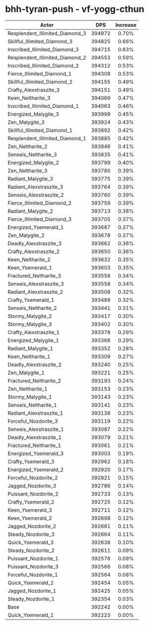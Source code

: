 # bhh-tyran-push - vf-yogg-cthun
| Actor | DPS | Increase |
|---|:---:|:---:|
|Resplendent_Illimited_Diamond_3|394972|0.70%|
|Skillful_Illimited_Diamond_3|394825|0.66%|
|Inscribed_Illimited_Diamond_3|394715|0.63%|
|Resplendent_Illimited_Diamond_2|394553|0.59%|
|Inscribed_Illimited_Diamond_2|394312|0.53%|
|Fierce_Illimited_Diamond_1|394308|0.53%|
|Skillful_Illimited_Diamond_2|394155|0.49%|
|Crafty_Alexstraszite_3|394151|0.49%|
|Keen_Neltharite_3|394069|0.47%|
|Inscribed_Illimited_Diamond_1|394063|0.46%|
|Energized_Malygite_3|393999|0.45%|
|Zen_Malygite_3|393924|0.43%|
|Skillful_Illimited_Diamond_1|393892|0.42%|
|Resplendent_Illimited_Diamond_1|393885|0.42%|
|Zen_Neltharite_2|393846|0.41%|
|Senseis_Neltharite_3|393835|0.41%|
|Energized_Malygite_2|393799|0.40%|
|Zen_Neltharite_3|393780|0.39%|
|Radiant_Malygite_3|393775|0.39%|
|Radiant_Alexstraszite_3|393764|0.39%|
|Senseis_Alexstraszite_2|393760|0.39%|
|Fierce_Illimited_Diamond_2|393759|0.39%|
|Radiant_Malygite_2|393713|0.38%|
|Fierce_Illimited_Diamond_3|393705|0.37%|
|Energized_Ysemerald_1|393687|0.37%|
|Zen_Malygite_2|393678|0.37%|
|Deadly_Alexstraszite_3|393662|0.36%|
|Crafty_Alexstraszite_2|393650|0.36%|
|Keen_Neltharite_2|393632|0.35%|
|Keen_Ysemerald_1|393603|0.35%|
|Fractured_Neltharite_3|393558|0.34%|
|Senseis_Alexstraszite_3|393558|0.34%|
|Radiant_Alexstraszite_2|393508|0.32%|
|Crafty_Ysemerald_1|393489|0.32%|
|Senseis_Neltharite_2|393441|0.31%|
|Stormy_Malygite_2|393417|0.30%|
|Stormy_Malygite_3|393402|0.30%|
|Crafty_Alexstraszite_1|393378|0.29%|
|Energized_Malygite_1|393368|0.29%|
|Radiant_Malygite_1|393352|0.28%|
|Keen_Neltharite_1|393309|0.27%|
|Deadly_Alexstraszite_2|393240|0.25%|
|Zen_Malygite_1|393221|0.25%|
|Fractured_Neltharite_2|393193|0.24%|
|Zen_Neltharite_1|393153|0.23%|
|Stormy_Malygite_1|393143|0.23%|
|Senseis_Neltharite_1|393141|0.23%|
|Radiant_Alexstraszite_1|393138|0.23%|
|Forceful_Nozdorite_3|393119|0.22%|
|Senseis_Alexstraszite_1|393087|0.22%|
|Deadly_Alexstraszite_1|393079|0.21%|
|Fractured_Neltharite_1|393061|0.21%|
|Energized_Ysemerald_3|393003|0.19%|
|Crafty_Ysemerald_3|392962|0.18%|
|Energized_Ysemerald_2|392920|0.17%|
|Forceful_Nozdorite_2|392821|0.15%|
|Jagged_Nozdorite_3|392786|0.14%|
|Puissant_Nozdorite_2|392733|0.13%|
|Crafty_Ysemerald_2|392725|0.12%|
|Keen_Ysemerald_3|392711|0.12%|
|Keen_Ysemerald_2|392698|0.12%|
|Jagged_Nozdorite_2|392681|0.11%|
|Steady_Nozdorite_3|392664|0.11%|
|Quick_Ysemerald_3|392638|0.10%|
|Steady_Nozdorite_2|392611|0.09%|
|Puissant_Nozdorite_1|392576|0.09%|
|Puissant_Nozdorite_3|392566|0.08%|
|Forceful_Nozdorite_1|392564|0.08%|
|Quick_Ysemerald_2|392454|0.05%|
|Jagged_Nozdorite_1|392425|0.05%|
|Steady_Nozdorite_1|392354|0.03%|
|Base|392242|0.00%|
|Quick_Ysemerald_1|392223|0.00%|
